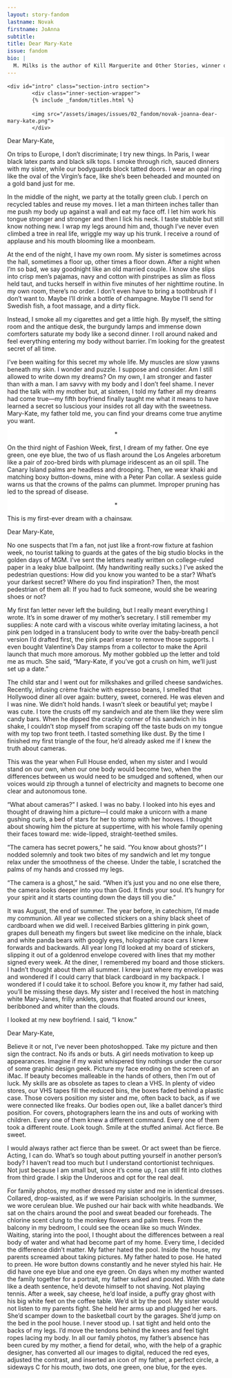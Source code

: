 ```yaml
---
layout: story-fandom
lastname: Novak
firstname: JoAnna
subtitle: 
title: Dear Mary-Kate
issue: fandom
bio: |
  M. Milks is the author of Kill Marguerite and Other Stories, winner of the 2015 Devil’s Kitchen Reading Award in Fiction and a Lambda Literary Award finalist; as well as three chapbooks, most recently The Feels, an exploration of fan fiction and affect. They are editor of The &NOW Awards 3: The Best Innovative Writing, 2011-2013 and co-editor of Asexualities: Feminist and Queer Perspectives.
---
```


<style>




.story-title {
	position: relative;
    z-index: 10;
}



.section-intro-text {

    background: white;

}



.section-essay p {
    font-size: 2rem;
}

#intro img {
    position: absolute;
}

    

</style>


<div class="dear-mary-kate story">

	<div id="intro" class="section-intro section">
            <div class="inner-section-wrapper">
			{% include _fandom/titles.html %}

            <img src="/assets/images/issues/02_fandom/novak-joanna-dear-mary-kate.png">
            </div>

</div><!-- /section-intro -->
<div class="section-intro-text section">
                <div class="inner-section-wrapper">
    <div class="text-wrapper"><p>Dear Mary-Kate,</p><p>On trips to Europe, I don’t discriminate; I try new things.  In Paris, I wear black latex pants and black silk tops.  I smoke through rich, sauced dinners with my sister, while our bodyguards block tatted doors.  I wear an opal ring like the oval of the Virgin’s face, like she’s been beheaded and mounted on a gold band just for me.</p><p>In the middle of the night, we party at the totally green club.  I perch on recycled tables and reuse my moves.  I let a man thirteen inches taller than me push my body up against a wall and eat my face off.  I let him work his tongue stronger and stronger and then I lick his neck.  I taste stubble but still know nothing new.  I wrap my legs around him and, though I’ve never even climbed a tree in real life, wriggle my way up his trunk.  I receive a round of applause and his mouth blooming like a moonbeam.</p>
<p>At the end of the night, I have my own room.  My sister is sometimes across the hall, sometimes a floor up, other times a floor down.  After a night when I’m so bad, we say goodnight like an old married couple.  I know she slips into crisp men’s pajamas, navy and cotton with pinstripes as slim as floss held taut, and tucks herself in within five minutes of her nighttime routine.  In my own room, there’s no order.  I don’t even have to bring a toothbrush if I don’t want to.  Maybe I’ll drink a bottle of champagne.  Maybe I’ll send for Swedish fish, a foot massage, and a dirty flick.</p>
<p>Instead, I smoke all my cigarettes and get a little high.  By myself, the sitting room and the antique desk, the burgundy lamps and immense down comforters saturate my body like a second dinner.  I roll around naked and feel everything entering my body without barrier.  I’m looking for the greatest secret of all time.</p><p>
I’ve been waiting for this secret my whole life.  My muscles are slow yawns beneath my skin.  I wonder and puzzle.  I suppose and consider.  Am I still allowed to write down my dreams?  On my own, I am stronger and faster than with a man.  I am savvy with my body and I don’t feel shame.  I never had the talk with my mother but, at sixteen, I told my father all my dreams had come true—my fifth boyfriend finally taught me what it means to have learned a secret so luscious your insides rot all day with the sweetness.  Mary-Kate, my father told me, you can find your dreams come true anytime you want.</p>
<p style="text-align: center;">*</p>
<p>On the third night of Fashion Week, first, I dream of my father.  One eye green, one eye blue, the two of us flash around the Los Angeles arboretum like a pair of zoo-bred birds with plumage iridescent as an oil spill.  The Canary Island palms are headless and drooping.  Then, we wear khaki and matching boxy button-downs, mine with a Peter Pan collar.  A sexless guide warns us that the crowns of the palms can plummet.  Improper pruning has led to the spread of disease.</p> 
<p style="text-align: center;">*</p>
<p>This is my first-ever dream with a chainsaw.</p>

</div><!-- / text-wrapper -->

</div><!-- / inner-section-wrapper-->
</div><!-- / section-intro-text-->

<div class="section-two section">
                <div class="inner-section-wrapper">
    <div class="text-wrapper"><p>Dear Mary-Kate,</p><p>No one suspects that I’m a fan, not just like a front-row fixture at fashion week, no tourist talking to guards at the gates of the big studio blocks in the golden days of MGM.  I’ve sent the letters neatly written on college-ruled paper in a leaky blue ballpoint.  (My handwriting really sucks.)  I’ve asked the pedestrian questions:  How did you know you wanted to be a star?  What’s your darkest secret?  Where do you find inspiration?  Then, the most pedestrian of them all:  If you had to fuck someone, would she be wearing shoes or not?</p>
<p>My first fan letter never left the building, but I really meant everything I wrote.  It’s in some drawer of my mother’s secretary.  I still remember my supplies:  A note card with a viscous white overlay imitating laciness, a hot pink pen lodged in a translucent body to write over the baby-breath pencil version I’d drafted first, the pink pearl eraser to remove those supports.  I even bought Valentine’s Day stamps from a collector to make the April launch that much more amorous.  My mother gobbled up the letter and told me as much.  She said, “Mary-Kate, if you’ve got a crush on him, we’ll just set up a date.”  
</p>
<p>The child star and I went out for milkshakes and grilled cheese sandwiches.  Recently, infusing crème fraiche with espresso beans, I smelled that Hollywood diner all over again:  buttery, sweet, cornered.  He was eleven and I was nine.  We didn’t hold hands.  I wasn’t sleek or beautiful yet; maybe I was cute.  I tore the crusts off my sandwich and ate them like they were slim candy bars.  When he dipped the crackly corner of his sandwich in his shake, I couldn’t stop myself from scraping off the taste buds on my tongue with my top two front teeth.  I tasted something like dust.  By the time I finished my first triangle of the four, he’d already asked me if I knew the truth about cameras.</p>

<p>This was the year when Full House ended, when my sister and I would stand on our own, when our one body would become two, when the differences between us would need to be smudged and softened, when our voices would zip through a tunnel of electricity and magnets to become one clear and autonomous tone.  
</p>
<p>“What about cameras?” I asked.  I was no baby.  I looked into his eyes and thought of drawing him a picture—I could make a unicorn with a mane gushing curls, a bed of stars for her to stomp with her hooves.  I thought about showing him the picture at suppertime, with his whole family opening their faces toward me:  wide-lipped, straight-teethed smiles.</p> 
<p>“The camera has secret powers,” he said.  “You know about ghosts?”  
I nodded solemnly and took two bites of my sandwich and let my tongue relax under the smoothness of the cheese.  Under the table, I scratched the palms of my hands and crossed my legs.</p> 
<p>“The camera is a ghost,” he said.  “When it’s just you and no one else there, the camera looks deeper into you than God.   It finds your soul.  It’s hungry for your spirit and it starts counting down the days till you die.”</p>  
<p>It was August, the end of summer.  The year before, in catechism, I’d made my communion.  All year we collected stickers on a shiny black sheet of cardboard when we did well.  I received Barbies glittering in pink gown, grapes dull beneath my fingers but sweet like medicine on the inhale, black and white panda bears with googly eyes, holographic race cars I knew forwards and backwards.  All year long I’d looked at my board of stickers, slipping it out of a goldenrod envelope covered with lines that my mother signed every week.  At the diner, I remembered my board and those stickers.  I hadn’t thought about them all summer.  I knew just where my envelope was and wondered if I could carry that black cardboard in my backpack.  I wondered if I could take it to school.  Before you know it, my father had said, you’ll be missing these days.  My sister and I received the host in matching white Mary-Janes, frilly anklets, gowns that floated around our knees, beribboned and whiter than the clouds.</p> 
<p>I looked at my new boyfriend. I said, “I know.”</p>


</div><!-- / text-wrapper -->

</div><!-- / inner-section-wrapper-->
</div><!-- / section-intro-text-->
<div class="section-three section">
                <div class="inner-section-wrapper">
    <div class="text-wrapper"><p>Dear Mary-Kate,</p>

<p>Believe it or not, I’ve never been photoshopped.  Take my picture and then sign the contract.  No ifs ands or buts.  A girl needs motivation to keep up appearances.  Imagine if my waist whispered tiny nothings under the cursor of some graphic design geek.  Picture my face eroding on the screen of an iMac.  If beauty becomes malleable in the hands of others, then I’m out of luck.  My skills are as obsolete as tapes to clean a VHS.  In plenty of video stores, our VHS tapes fill the reduced bins, the boxes faded behind a plastic case.  Those covers position my sister and me, often back to back, as if we were connected like freaks.  Our bodies open out, like a ballet dancer’s third position.  For covers, photographers learn the ins and outs of working with children.  Every one of them knew a different command.  Every one of them took a different route.  Look tough.  Smile at the stuffed animal.  Act fierce.  Be sweet.</p>
<p>I would always rather act fierce than be sweet.  Or act sweet than be fierce. Acting, I can do.  What’s so tough about putting yourself in another person’s body?  I haven’t read too much but I understand contortionist techniques.  Not just because I am small but, since it’s come up, I can still fit into clothes from third grade.  I skip the Underoos and opt for the real deal.</p>
<p>For family photos, my mother dressed my sister and me in identical dresses.  Collared, drop-waisted, as if we were Parisian schoolgirls.  In the summer, we wore cerulean blue.  We pushed our hair back with white headbands.  We sat on the chairs around the pool and sweat beaded our foreheads.  The chlorine scent clung to the monkey flowers and palm trees.  From the balcony in my bedroom, I could see the ocean like so much Windex.  Waiting, staring into the pool, I thought about the differences between a real body of water and what had become part of my home.  Every time, I decided the difference didn’t matter.  My father hated the pool.  Inside the house, my parents screamed about taking pictures.  My father hated to pose.  He hated to preen.  He wore button downs constantly and he never styled his hair.  He did have one eye blue and one eye green.  On days when my mother wanted the family together for a portrait, my father sulked and pouted.  With the date like a death sentence, he’d devote himself to not shaving. Not playing tennis.  After a week, say cheese, he’d loaf inside, a puffy gray ghost with his big white feet on the coffee table.  We’d sit by the pool.  My sister would not listen to my parents fight.  She held her arms up and plugged her ears.  She’d scamper down to the basketball court by the garages.  She’d jump on the bed in the pool house.  I never stood up.  I sat tight and held onto the backs of my legs.  I’d move the tendons behind the knees and feel tight ropes lacing my body.  In all our family photos, my father’s absence has been cured by my mother, a fiend for detail, who, with the help of a graphic designer, has converted all our images to digital, reduced the red eyes, adjusted the contrast, and inserted an icon of my father, a perfect circle, a sideways C for his mouth, two dots, one green, one blue, for the eyes.
</p>


</div><!-- / text-wrapper -->

</div><!-- / inner-section-wrapper-->
</div><!-- / section-intro-text-->
</div><!-- end dear-mary-kate story-->


<script>
    var imgSrc = '/assets/images/issues/02_fandom/novak-joanna-dear-mary-kate.png';


  function generateImage() {
  var img = document.createElement('img')
  var container = document.getElementById("intro");
    var availW = container.offsetWidth  - 60;
    var availH = container.offsetHeight  - 60;
    var randomY = Math.round(Math.random() * availH) + 'px';
    var randomX = Math.round(Math.random() * availW) + 'px';

  img.src = imgSrc;
  img.setAttribute("height", "94");
img.setAttribute("width", "75");
img.style.left = randomX;
img.style.top = randomY;
  
  return img;
}

for (var i = 0; i < 20; i++ ) {
  document.getElementById("intro").appendChild(generateImage());
}
</script>